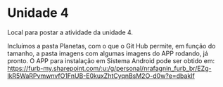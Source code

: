 # Unidade 4

Local para postar a atividade da unidade 4. 

Incluímos a pasta Planetas, com o que o Git Hub permite, em função do tamanho, a pasta imagens com algumas imagens do APP rodando, já pronto.
O APP para instalação em Sistema Android pode ser obtido em:
https://furb-my.sharepoint.com/:u:/g/personal/nrafagnin_furb_br/EZg-lkR5WaRPvmwnvfO1FnUB-E0kuxZhtCyqnBsM2O-d0w?e=dbakIf
